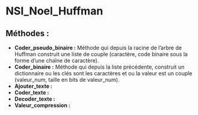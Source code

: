 # NSI_Noel_Huffman

## Méthodes :
- **Coder_pseudo_binaire :**  Méthode qui depuis la racine de l’arbre de Huffman construit une liste de couple (caractère,
code binaire sous la forme d’une chaîne de caractère).
- **Coder_binaire :** Méthode qui depuis la liste précédente, construit un dictionnaire ou les clés sont les
caractères et ou la valeur est un couple (valeur_num, taille en bits de valeur_num).
- **Ajouter_texte :**
- **Coder_texte :**
- **Decoder_texte :**
- **Valeur_compression :**
